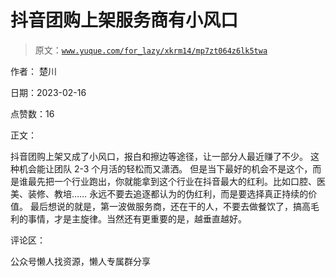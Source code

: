 # 抖音团购上架服务商有小风口

> 原文：[`www.yuque.com/for_lazy/xkrm14/mp7zt064z6lk5twa`](https://www.yuque.com/for_lazy/xkrm14/mp7zt064z6lk5twa)



作者： 楚川



日期：2023-02-16



点赞数：16

<ne-card data-card-name="hr" data-card-type="block" id="HFyAC" data-event-boundary="card">

正文：



抖音团购上架又成了小风口，报白和擦边等途径，让一部分人最近赚了不少。 这种机会能让团队 2-3 个月活的轻松而又潇洒。 但是当下最好的机会不是这个，而是谁最先把一个行业跑出，你就能拿到这个行业在抖音最大的红利。比如口腔、医美、装修、教培…… 永远不要去追逐都认为的伪红利，而是要选择真正持续的价值。 最后想说的就是，第一波做服务商，还在干的人，不要去做餐饮了，搞高毛利的事情，才是主旋律。当然还有更重要的是，越垂直越好。

<ne-card data-card-name="hr" data-card-type="block" id="wJyrw" data-event-boundary="card">

评论区：

<ne-card data-card-name="hr" data-card-type="block" id="yOdIe" data-event-boundary="card">

公众号懒人找资源，懒人专属群分享

</ne-card></ne-card></ne-card>